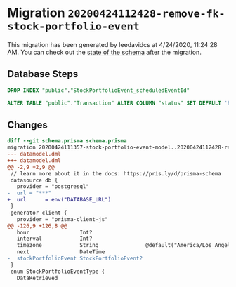 # Migration `20200424112428-remove-fk-stock-portfolio-event`

This migration has been generated by leedavidcs at 4/24/2020, 11:24:28 AM.
You can check out the [state of the schema](./schema.prisma) after the migration.

## Database Steps

```sql
DROP INDEX "public"."StockPortfolioEvent_scheduledEventId"

ALTER TABLE "public"."Transaction" ALTER COLUMN "status" SET DEFAULT 'PENDING';
```

## Changes

```diff
diff --git schema.prisma schema.prisma
migration 20200424111357-stock-portfolio-event-model..20200424112428-remove-fk-stock-portfolio-event
--- datamodel.dml
+++ datamodel.dml
@@ -2,9 +2,9 @@
 // learn more about it in the docs: https://pris.ly/d/prisma-schema
 datasource db {
   provider = "postgresql"
-  url = "***"
+  url      = env("DATABASE_URL")
 }
 generator client {
   provider = "prisma-client-js"
@@ -126,9 +126,8 @@
   hour                Int?
   interval            Int?
   timezone            String               @default("America/Los_Angeles")
   next                DateTime
-  stockPortfolioEvent StockPortfolioEvent?
 }
 enum StockPortfolioEventType {
   DataRetrieved
```


